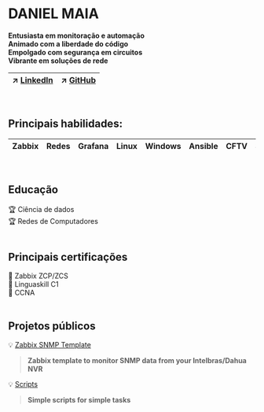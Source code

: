 # DANIEL MAIA
**Entusiasta em monitoração e automação \
Animado com a liberdade do código \
Empolgado com segurança em circuitos \
Vibrante em soluções de rede**

| ↗️ [LinkedIn](https://www.linkedin.com/in/daniel-maia-6aaaa622a) | ↗️ [GitHub](https://github.com/diasdmhub) |
| --- | --- |
<BR>

## Principais habilidades:
| Zabbix | Redes | Grafana | Linux | Windows | Ansible | CFTV | SRE |
| --- | --- | --- | --- | --- | --- | --- | --- |
<BR>

## Educação
🏆 Ciência de dados \
🏆 Redes de Computadores \
<BR>

## Principais certificações
🏅 Zabbix ZCP/ZCS \
🏅 Linguaskill C1 \
🏅 CCNA \
<BR>

## Projetos públicos
💡 [Zabbix SNMP Template](https://diasdmhub.github.io/Intelbras_NVR_Zabbix_Template/)
> **Zabbix template to monitor SNMP data from your Intelbras/Dahua NVR**

💡 [Scripts](https://diasdmhub.github.io/scripts/)
> **Simple scripts for simple tasks**
<BR>
